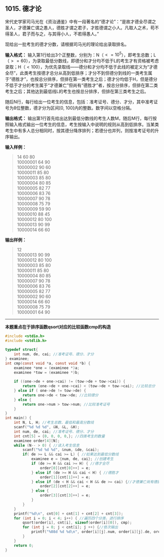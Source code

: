 ﻿## 1015. 德才论
宋代史学家司马光在《资治通鉴》中有一段著名的“德才论”：“是故才德全尽谓之圣人，才德兼亡谓之愚人，德胜才谓之君子，才胜德谓之小人。凡取人之术，苟不得圣人，君子而与之，与其得小人，不若得愚人。”

现给出一批考生的德才分数，请根据司马光的理论给出录取排名。

**输入格式：**
输入第1行给出3个正整数，分别为：N（$<=10^5$），即考生总数；L（$>=60$），为录取最低分数线，即德分和才分均不低于L的考生才有资格被考虑录取；H（$<100$），为优先录取线——德分和才分均不低于此线的被定义为“才德全尽”，此类考生按德才总分从高到低排序；才分不到但德分到线的一类考生属于“德胜才”，也按总分排序，但排在第一类考生之后；德才分均低于H，但是德分不低于才分的考生属于“才德兼亡”但尚有“德胜才”者，按总分排序，但排在第二类考生之后；其他达到最低线L的考生也按总分排序，但排在第三类考生之后。

随后N行，每行给出一位考生的信息，包括：准考证号、德分、才分，其中准考证号为8位整数，德才分为区间[0, 100]内的整数。数字间以空格分隔。

**输出格式：**
输出第1行首先给出达到最低分数线的考生人数M，随后M行，每行按照输入格式输出一位考生的信息，考生按输入中说明的规则从高到低排序。当某类考生中有多人总分相同时，按其德分降序排列；若德分也并列，则按准考证号的升序输出。

**输入样例：**
>14 60 80  
10000001 64 90  
10000002 90 60  
10000011 85 80  
10000003 85 80  
10000004 80 85  
10000005 82 77  
10000006 83 76  
10000007 90 78  
10000008 75 79  
10000009 59 90  
10000010 88 45  
10000012 80 100  
10000013 90 99  
10000014 66 60  

**输出样例：**
>12  
10000013 90 99  
10000012 80 100  
10000003 85 80  
10000011 85 80  
10000004 80 85  
10000007 90 78  
10000006 83 76  
10000005 82 77  
10000002 90 60  
10000014 66 60  
10000008 75 79  
10000001 64 90  

---
**本题重点在于排序函数qsort对应的比较函数cmp的构造**

```c
#include <stdio.h>
#include <stdlib.h>

typedef struct{
	int num, de, cai; //准考证号、德分、才分 
} examinee;
int cmp(const void *a, const void *b) {
	examinee *one = (examinee *)a;
	examinee *tow = (examinee *)b;
	
	if ((one->de + one->cai) != (tow->de + tow->cai)) {
		return (one->de + one->cai) < (tow->de + tow->cai); //比较总分 
	} else if ( one->de != tow->de) {
		return one->de < tow->de; //比较德分 
	} else {
		return one->num > tow->num; //比较准考证号 
	}
}
int main() {
	int N, L, H; //考生总数、最低和最高分数线
	scanf("%d %d %d", &N, &L, &H);
	int num, de, cai; //准考证号、德分、才分 
	int cnt[5] = {0, 0, 0, 0,}; //四类考生的数量 
	examinee order[4][N];
	while (N-- > 0) { //读入考生信息 
		scanf("%d %d %d", &num, &de, &cai);
		if( de >= L && cai >= L) { //如果达到最低分数线 
			examinee e = {num, de, cai}; //创建考生 
			if (de >= H && cai >= H) { //德才全尽 
				order[0][cnt[0]++] = e; 
			} else if (de >= H && cai < H) { //德胜才 
				order[1][cnt[1]++] = e; 
			} else if (de < H && cai < H && de >= cai) {//才德兼亡尚有德胜才 
				order[2][cnt[2]++] = e;
			} else {
				order[3][cnt[3]++] = e;
			} 
		}
	}
	printf("%d\n", cnt[0] + cnt[1] + cnt[2] + cnt[3]);
	for (int i = 0; i < 4; i++) { //遍历四个分类，进行排序 
		qsort(order[i], cnt[i], sizeof(order[i][0]), cmp);
		for (int j = 0; j < cnt[i]; j ++) {//依次输出
			printf("%08d %d %d\n", order[i][j].num, order[i][j].de, order[i][j].cai);
		} 
	}
	return 0; 
}
```